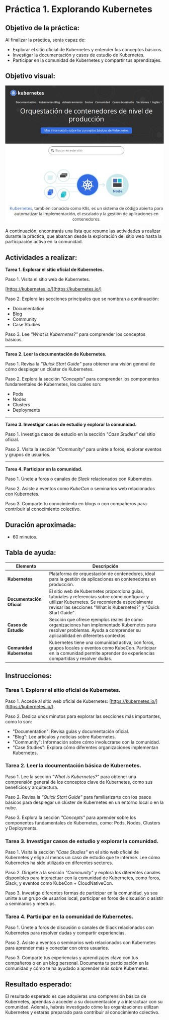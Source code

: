 # Práctica 1. Explorando Kubernetes

## Objetivo de la práctica:

Al finalizar la práctica, serás capaz de:

- Explorar el sitio oficial de Kubernetes y entender los conceptos básicos.
- Investigar la documentación y casos de estudio de Kubernetes.
- Participar en la comunidad de Kubernetes y compartir tus aprendizajes.

## Objetivo visual:

![diagrama1](./img.jpg)

A continuación, encontrarás una lista que resume las actividades a realizar durante la práctica, que abarcan desde la exploración del sitio web hasta la participación activa en la comunidad.

## Actividades a realizar:

**Tarea 1. Explorar el sitio oficial de Kubernetes.**

Paso 1. Visita el sitio web de Kubernetes.

[https://kubernetes.io/](https://kubernetes.io/)
   
Paso 2. Explora las secciones principales que se nombran a continuación:  

- Documentation  
- Blog  
- Community  
- Case Studies  
   
Paso 3. Lee *"What is Kubernetes?"* para comprender los conceptos básicos.

---

**Tarea 2. Leer la documentación de Kubernetes.**
   
Paso 1. Revisa la *"Quick Start Guide"* para obtener una visión general de cómo desplegar un clúster de Kubernetes.

Paso 2. Explora la sección *"Concepts"* para comprender los componentes fundamentales de Kubernetes, los cuales son:

- Pods
- Nodes
- Clusters
- Deployments

---

**Tarea 3. Investigar casos de estudio y explorar la comunidad.**
   
Paso 1. Investiga casos de estudio en la sección *"Case Studies"* del sitio oficial.

Paso 2. Visita la sección *"Community"* para unirte a foros, explorar eventos y grupos de usuarios.

---

**Tarea 4. Participar en la comunidad.**
   
Paso 1. Únete a foros o canales de *Slack* relacionados con Kubernetes.

Paso 2. Asiste a eventos como *KubeCon* o seminarios web relacionados con Kubernetes.

Paso 3. Comparte tu conocimiento en blogs o con compañeros para contribuir al conocimiento colectivo.

## Duración aproximada:

- 60 minutos.

## Tabla de ayuda:

| Elemento                  | Descripción                                                                                                                                                                                                        |
| ------------------------- | ------------------------------------------------------------------------------------------------------------------------------------------------------------------------------------------------------------------ |
| **Kubernetes**            | Plataforma de orquestación de contenedores, ideal para la gestión de aplicaciones en contenedores en producción.                                                                                                   |
| **Documentación Oficial** | El sitio web de Kubernetes proporciona guías, tutoriales y referencias sobre cómo configurar y utilizar Kubernetes. Se recomienda especialmente revisar las secciones "What is Kubernetes?" y "Quick Start Guide". |
| **Casos de Estudio**      | Sección que ofrece ejemplos reales de cómo organizaciones han implementado Kubernetes para resolver problemas. Ayuda a comprender su aplicabilidad en diferentes contextos.                                        |
| **Comunidad Kubernetes**  | Kubernetes tiene una comunidad activa, con foros, grupos locales y eventos como KubeCon. Participar en la comunidad permite aprender de experiencias compartidas y resolver dudas.                                 |

## Instrucciones:

### Tarea 1. Explorar el sitio oficial de Kubernetes.

Paso 1. Accede al sitio web oficial de Kubernetes: [https://kubernetes.io/](https://kubernetes.io/).

Paso 2. Dedica unos minutos para explorar las secciones más importantes, como lo son:

- "Documentation": Revisa guías y documentación oficial.
- "Blog": Lee artículos y noticias sobre Kubernetes.
- "Community": Información sobre cómo involucrarse con la comunidad.
- "Case Studies": Explora cómo diferentes organizaciones implementan Kubernetes.

### Tarea 2. Leer la documentación básica de Kubernetes.

Paso 1. Lee la sección *"What is Kubernetes?"* para obtener una comprensión general de los conceptos clave de Kubernetes, como sus beneficios y arquitectura.

Paso 2. Revisa la *"Quick Start Guide"* para familiarizarte con los pasos básicos para desplegar un clúster de Kubernetes en un entorno local o en la nube.

Paso 3. Explora la sección *"Concepts"* para aprender sobre los componentes fundamentales de Kubernetes, como: Pods, Nodes, Clusters y Deployments.

### Tarea 3. Investigar casos de estudio y explorar la comunidad.

Paso 1. Visita la sección *"Case Studies"* en el sitio web oficial de Kubernetes y elige al menos un caso de estudio que te interese. Lee cómo Kubernetes ha sido utilizado en diferentes sectores.

Paso 2. Dirígete a la sección *"Community"* y explora los diferentes canales disponibles para interactuar con la comunidad de Kubernetes, como foros, Slack, y eventos como KubeCon + CloudNativeCon.

Paso 3. Investiga diferentes formas de participar en la comunidad, ya sea unirte a un grupo de usuarios local, participar en foros de discusión o asistir a seminarios y meetups.

### Tarea 4. Participar en la comunidad de Kubernetes.

Paso 1. Únete a foros de discusión o canales de Slack relacionados con Kubernetes para resolver dudas y compartir experiencias.

Paso 2. Asiste a eventos o seminarios web relacionados con Kubernetes para aprender más y conectar con otros usuarios.

Paso 3. Comparte tus experiencias y aprendizajes clave con tus compañeros o en un blog personal. Documenta tu participación en la comunidad y cómo te ha ayudado a aprender más sobre Kubernetes.

## Resultado esperado:

El resultado esperado es que adquieras una comprensión básica de Kubernetes, aprendas a acceder a su documentación y a interactuar con su comunidad. Además, habrás investigado cómo las organizaciones utilizan Kubernetes y estarás preparado para contribuir al conocimiento colectivo.
